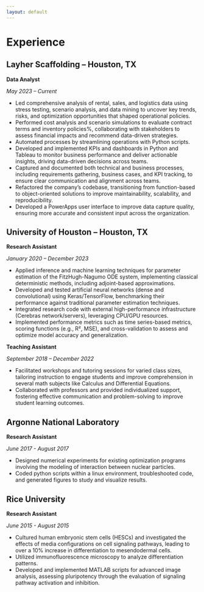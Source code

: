 ```yaml
---
layout: default
---
```


# Experience

## Layher Scaffolding – Houston, TX
**Data Analyst**  

_May 2023 – Current_

- Led comprehensive analysis of rental, sales, and logistics data using stress testing, scenario analysis, and data mining to uncover key trends, risks, and optimization opportunities that shaped operational policies.
- Performed cost analysis and scenario simulations to evaluate contract terms and inventory policies%, collaborating with stakeholders to assess financial impacts and recommend data-driven strategies.
- Automated processes by streamlining operations with Python scripts. <!-- resulting in a 30% increase in report generation speed and enhanced data accessibility via SQL and APIs.
-->
- Developed and implemented KPIs and dashboards in Python and Tableau to monitor business performance and deliver actionable insights, driving data-driven decisions across teams.
- Captured and documented both technical and business processes, including requirements gathering, business cases, and KPI tracking, to ensure clear communication and alignment across teams.
- Refactored the company’s codebase, transitioning from function-based to object-oriented solutions to improve maintainability, scalability, and reproducibility.
- Developed a PowerApps user interface to improve data capture quality, ensuring more accurate and consistent input across the organization. 

## University of Houston – Houston, TX

**Research Assistant**  

_January 2020 – December 2023_

- Applied inference and machine learning techniques for parameter estimation of the FitzHugh-Nagumo ODE system, implementing classical deterministic methods, including adjoint-based approximations.
- Developed and tested artificial neural networks (dense and convolutional) using Keras/TensorFlow, benchmarking their performance against traditional parameter estimation techniques.
- Integrated research code with external high-performance infrastructure (Cerebras network/servers), leveraging CPU/GPU resources.
- Implemented performance metrics such as time series-based metrics, scoring functions (e.g., R², MSE), and cross-validation to assess and optimize model accuracy and generalization.

**Teaching Assistant** 

_September 2018 – December 2022_

- Facilitated workshops and tutoring sessions for varied class sizes, tailoring instruction to engage students and improve comprehension in several math subjects like Calculus and Differential Equations.
- Collaborated with professors and provided individualized support, fostering effective communication and problem-solving to improve student learning outcomes.

## Argonne National Laboratory

**Research Assistant**

_June 2017 - August 2017_

- Designed numerical experiments for existing optimization programs involving the modeling of interaction between nuclear particles. 
- Coded python scripts within a linux environment, troubleshooted code, and generated figures to study and visualize results.


## Rice University

**Research Assistant**

_June 2015 - August 2015_

- Cultured human embryonic stem cells (HESCs) and investigated the effects of media configurations on cell signaling pathways, leading to over a 10% increase in differentiation to mesendodermal cells.
- Utilized immunofluorescence microscopy to analyze differentiation patterns.
- Developed and implemented MATLAB scripts for advanced image analysis, assessing pluripotency through the evaluation of signaling pathway activation and inhibition.


<!--
### Contact Information
- Primary Email: german.villalobos0@gmail.com
- Secondary Email: german.villalobos.cye@gmail.com
- Linkedin: [https://www.linkedin.com/in/german-villalobos/](https://www.linkedin.com/in/german-villalobos)
-->


